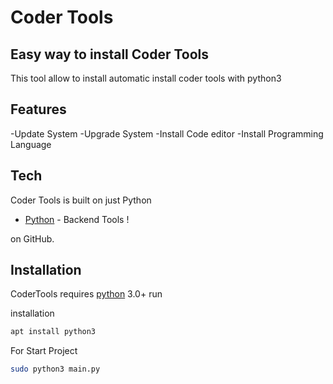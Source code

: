 # Coder Tools
## Easy way to install Coder Tools

This tool allow to install automatic install coder tools with python3
## Features

-Update System 
-Upgrade System
-Install Code editor
-Install Programming Language

## Tech

Coder Tools is built on just Python 
- [Python](python.org) - Backend Tools !

on GitHub.

## Installation

CoderTools requires [python](python.org) 3.0+ run

installation
```sh
apt install python3
```

For Start Project
```sh
sudo python3 main.py
```
